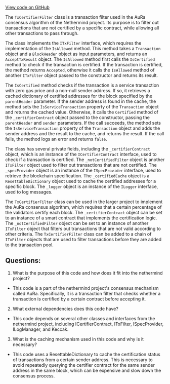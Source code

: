 [View code on GitHub](https://github.com/nethermindeth/nethermind/Nethermind.Consensus.AuRa/Transactions/TxCertifierFilter.cs)

The `TxCertifierFilter` class is a transaction filter used in the AuRa consensus algorithm of the Nethermind project. Its purpose is to filter out transactions that are not certified by a specific contract, while allowing all other transactions to pass through. 

The class implements the `ITxFilter` interface, which requires the implementation of the `IsAllowed` method. This method takes a `Transaction` object and a `BlockHeader` object as input parameters, and returns an `AcceptTxResult` object. The `IsAllowed` method first calls the `IsCertified` method to check if the transaction is certified. If the transaction is certified, the method returns `Accepted`, otherwise it calls the `IsAllowed` method of another `ITxFilter` object passed to the constructor and returns its result.

The `IsCertified` method checks if the transaction is a service transaction with zero gas price and a non-null sender address. If so, it retrieves a cached dictionary of certified addresses for the block specified by the `parentHeader` parameter. If the sender address is found in the cache, the method sets the `IsServiceTransaction` property of the `Transaction` object and returns the cached value. Otherwise, it calls the `Certified` method of the `_certifierContract` object passed to the constructor, passing the `parentHeader` and `sender` parameters. If the call succeeds, the method sets the `IsServiceTransaction` property of the `Transaction` object and adds the sender address and the result to the cache, and returns the result. If the call fails, the method logs an error and returns `false`.

The class has several private fields, including the `_certifierContract` object, which is an instance of the `ICertifierContract` interface, used to check if a transaction is certified. The `_notCertifiedFilter` object is another `ITxFilter` object used to filter out transactions that are not certified. The `_specProvider` object is an instance of the `ISpecProvider` interface, used to retrieve the blockchain specification. The `_certifiedCache` object is a `ResettableDictionary` object used to cache the certified addresses for a specific block. The `_logger` object is an instance of the `ILogger` interface, used to log messages.

The `TxCertifierFilter` class can be used in the larger project to implement the AuRa consensus algorithm, which requires that a certain percentage of the validators certify each block. The `_certifierContract` object can be set to an instance of a smart contract that implements the certification logic. The `_notCertifiedFilter` object can be set to an instance of another `ITxFilter` object that filters out transactions that are not valid according to other criteria. The `TxCertifierFilter` class can be added to a chain of `ITxFilter` objects that are used to filter transactions before they are added to the transaction pool.
## Questions: 
 1. What is the purpose of this code and how does it fit into the nethermind project?
- This code is a part of the nethermind project's consensus mechanism called AuRa. Specifically, it is a transaction filter that checks whether a transaction is certified by a certain contract before accepting it.

2. What external dependencies does this code have?
- This code depends on several other classes and interfaces from the nethermind project, including ICertifierContract, ITxFilter, ISpecProvider, ILogManager, and Keccak.

3. What is the caching mechanism used in this code and why is it necessary?
- This code uses a ResettableDictionary to cache the certification status of transactions from a certain sender address. This is necessary to avoid repeatedly querying the certifier contract for the same sender address in the same block, which can be expensive and slow down the consensus process.